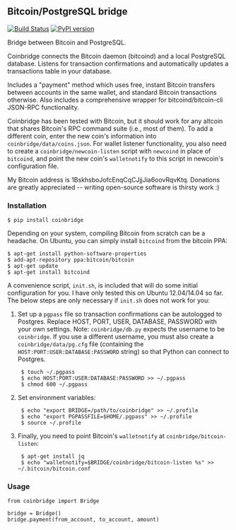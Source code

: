## Bitcoin/PostgreSQL bridge

[![Build Status](https://travis-ci.org/tensorjack/coinbridge.svg)](https://travis-ci.org/tensorjack/coinbridge) [![PyPI version](https://badge.fury.io/py/coinbridge.svg)](http://badge.fury.io/py/coinbridge)

Bridge between Bitcoin and PostgreSQL.

Coinbridge connects the Bitcoin daemon (bitcoind) and a local PostgreSQL database.  Listens for transaction confirmations and automatically updates a transactions table in your database.

Includes a "payment" method which uses free, instant Bitcoin transfers between accounts in the same wallet, and standard Bitcoin transactions otherwise.  Also includes a comprehensive wrapper for bitcoind/bitcoin-cli JSON-RPC functionality.

Coinbridge has been tested with Bitcoin, but it should work for any altcoin that shares Bitcoin's RPC command suite (i.e., most of them).  To add a different coin, enter the new coin's information into `coinbridge/data/coins.json`.  For wallet listener functionality, you also need to create a `coinbridge/newcoin-listen` script with `newcoind` in place of `bitcoind`, and point the new coin's `walletnotify` to this script in newcoin's configuration file.

My Bitcoin address is 1BskhsboJofcEnqCqCJjjJia6oovRqvKtq.  Donations are greatly appreciated -- writing open-source software is thirsty work :)

### Installation

    $ pip install coinbridge

Depending on your system, compiling Bitcoin from scratch can be a headache.  On Ubuntu, you can simply install `bitcoind` from the bitcoin PPA:

    $ apt-get install python-software-properties
    $ add-apt-repository ppa:bitcoin/bitcoin
    $ apt-get update
    $ apt-get install bitcoind

A convenience script, `init.sh`, is included that will do some initial configuration for you.  I have only tested this on Ubuntu 12.04/14.04 so far.  The below steps are only necessary if `init.sh` does not work for you:

1. Set up a `pgpass` file so transaction confirmations can be autologged to Postgres.  Replace HOST, PORT, USER, DATABASE, PASSWORD with your own settings.  Note: `coinbridge/db.py` expects the username to be `coinbridge`.  If you use a different username, you must also create a `coinbridge/data/pg.cfg` file (containing the `HOST:PORT:USER:DATABASE:PASSWORD` string) so that Python can connect to Postgres.
    
        $ touch ~/.pgpass
        $ echo HOST:PORT:USER:DATABASE:PASSWORD >> ~/.pgpass
        $ chmod 600 ~/.pgpass

2. Set environment variables:

        $ echo "export BRIDGE=/path/to/coinbridge" >> ~/.profile
        $ echo "export PGPASSFILE=$HOME/.pgpass" >> ~/.profile
        $ source ~/.profile

3. Finally, you need to point Bitcoin's `walletnotify` at `coinbridge/bitcoin-listen`:

        $ apt-get install jq
        $ echo "walletnotify=$BRIDGE/coinbridge/bitcoin-listen %s" >> ~/.bitcoin/bitcoin.conf

### Usage

    from coinbridge import Bridge
    
    bridge = Bridge()
    bridge.payment(from_account, to_account, amount)
